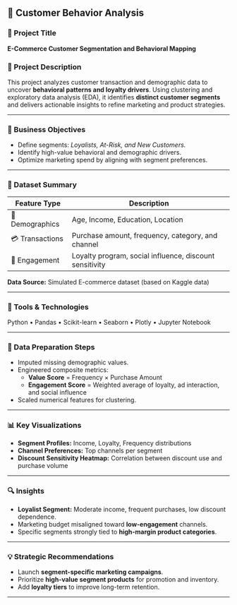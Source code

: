 ## 🛒 Customer Behavior Analysis  

### 🧠 Project Title  
**E-Commerce Customer Segmentation and Behavioral Mapping**

### 📘 Project Description  
This project analyzes customer transaction and demographic data to uncover **behavioral patterns and loyalty drivers**. Using clustering and exploratory data analysis (EDA), it identifies **distinct customer segments** and delivers actionable insights to refine marketing and product strategies.

---

### 🎯 Business Objectives  
- Define segments: *Loyalists, At-Risk, and New Customers.*  
- Identify high-value behavioral and demographic drivers.  
- Optimize marketing spend by aligning with segment preferences.

---

### 📁 Dataset Summary  

| Feature Type | Description |
|---------------|-------------|
| 👤 Demographics | Age, Income, Education, Location |
| 💳 Transactions | Purchase amount, frequency, category, and channel |
| 📱 Engagement | Loyalty program, social influence, discount sensitivity |

**Data Source:** Simulated E-commerce dataset (based on Kaggle data)

---

### 🧰 Tools & Technologies  
Python • Pandas • Scikit-learn • Seaborn • Plotly • Jupyter Notebook

---

### 🧹 Data Preparation Steps  
- Imputed missing demographic values.  
- Engineered composite metrics:  
  - **Value Score** = Frequency × Purchase Amount  
  - **Engagement Score** = Weighted average of loyalty, ad interaction, and social influence  
- Scaled numerical features for clustering.

---

### 📊 Key Visualizations  
- **Segment Profiles:** Income, Loyalty, Frequency distributions  
- **Channel Preferences:** Top channels per segment  
- **Discount Sensitivity Heatmap:** Correlation between discount use and purchase volume  

---

### 🔍 Insights  
- **Loyalist Segment:** Moderate income, frequent purchases, low discount dependence.  
- Marketing budget misaligned toward **low-engagement** channels.  
- Specific segments strongly tied to **high-margin product categories**.  

---

### 💡 Strategic Recommendations  
- Launch **segment-specific marketing campaigns**.  
- Prioritize **high-value segment products** for promotion and inventory.  
- Add **loyalty tiers** to improve long-term retention.  

---
